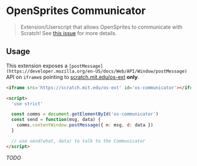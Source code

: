 # OpenSprites Communicator
> Extension/Userscript that allows OpenSprites to communicate with Scratch!
> See [this issue](https://github.com/OpenSprites/OpenSprites-next/issues/26) for more details.

## Usage
This extension exposes a `[postMessage](https://developer.mozilla.org/en-US/docs/Web/API/Window/postMessage)` API on `iframe`s pointing to [scratch.mit.edu/os-ext](https://scratch.mit.edu/os-ext) **only**.

```html
<iframe src='https://scratch.mit.edu/os-ext' id='os-communicator'></iframe>

<script>
  'use strict'

  const comms = document.getElementById('os-communicator')
  const send = function(msg, data) {
    comms.contentWindow.postMessage({ m: msg, d: data })
  }

  // use send(what, data) to talk to the Communicator
</script>
```

_TODO_
